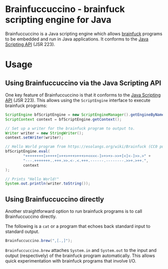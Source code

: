 # Brainfuccuccino - brainfuck scripting engine for Java

Brainfuccuccino is a Java scripting engine which allows [brainfuck][1] programs to be embedded and run in Java applications.
It conforms to the [Java Scripting API][2] (JSR 223).

# Usage

## Using Brainfuccuccino via the Java Scripting API

One key feature of Brainfuccuccino is that it conforms to the [Java Scripting API][2] (JSR 223).
This allows using the `ScriptEngine` interface to execute brainfuck programs:

```java
ScriptEngine bfScriptEngine = new ScriptEngineManager().getEngineByName("brainfuccucino");
ScriptContext context = bfScriptEngine.getContext();

// Set up a writer for the brainfuck program to output to.
Writer writer = new StringWriter();
context.setWriter(writer);

// Hello World program from https://esolangs.org/wiki/Brainfuck (CC0 public domain)
bfScriptEngine.eval(
        "++++++++[>++++[>++>+++>+++>+<<<<-]>+>+>->>+[<]<-]>>.>" +
        "---.+++++++..+++.>>.<-.<.+++.------.--------.>>+.>++.",
        context
);

// Prints "Hello World!"
System.out.println(writer.toString());
```

## Using Brainfuccuccino directly

Another straightforward option to run brainfuck programs is to call Brainfuccuccino directly.

The following is a `cat` or a program that echoes back standard input to standard output.

```java
Brainfuccuccino.brew(",[.,]");
```

`Brainfuccuccino.brew` attaches `System.in` and `System.out` to the input and output (respectively) of the brainfuck program automatically.
This allows quick experimentation with brainfuck programs that involve I/O. 


[1]: https://en.wikipedia.org/wiki/Brainfuck
[2]: https://docs.oracle.com/javase/8/docs/technotes/guides/scripting/prog_guide/api.html

